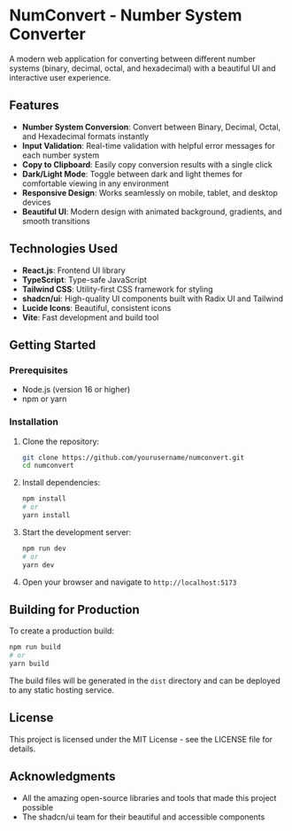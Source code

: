 # NumConvert - Number System Converter

A modern web application for converting between different number systems (binary, decimal, octal, and hexadecimal) with a beautiful UI and interactive user experience.

## Features

- **Number System Conversion**: Convert between Binary, Decimal, Octal, and Hexadecimal formats instantly
- **Input Validation**: Real-time validation with helpful error messages for each number system
- **Copy to Clipboard**: Easily copy conversion results with a single click
- **Dark/Light Mode**: Toggle between dark and light themes for comfortable viewing in any environment
- **Responsive Design**: Works seamlessly on mobile, tablet, and desktop devices
- **Beautiful UI**: Modern design with animated background, gradients, and smooth transitions

## Technologies Used

- **React.js**: Frontend UI library
- **TypeScript**: Type-safe JavaScript
- **Tailwind CSS**: Utility-first CSS framework for styling
- **shadcn/ui**: High-quality UI components built with Radix UI and Tailwind
- **Lucide Icons**: Beautiful, consistent icons
- **Vite**: Fast development and build tool

## Getting Started

### Prerequisites

- Node.js (version 16 or higher)
- npm or yarn

### Installation

1. Clone the repository:
   ```bash
   git clone https://github.com/yourusername/numconvert.git
   cd numconvert
   ```

2. Install dependencies:
   ```bash
   npm install
   # or
   yarn install
   ```

3. Start the development server:
   ```bash
   npm run dev
   # or
   yarn dev
   ```

4. Open your browser and navigate to `http://localhost:5173`

## Building for Production

To create a production build:

```bash
npm run build
# or
yarn build
```

The build files will be generated in the `dist` directory and can be deployed to any static hosting service.

## License

This project is licensed under the MIT License - see the LICENSE file for details.

## Acknowledgments

- All the amazing open-source libraries and tools that made this project possible
- The shadcn/ui team for their beautiful and accessible components